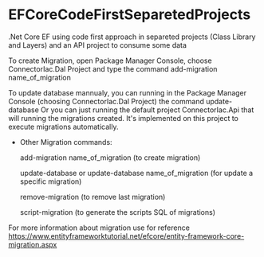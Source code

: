# EFCoreCodeFirstSeparetedProjects
.Net Core EF using code first approach in separeted projects (Class Library and Layers) and an API project to consume some data

To create Migration, open Package Manager Console, choose ConnectorIac.Dal Project and type the command add-migration name_of_migration

To update database mannualy, you can running in the Package Manager Console (choosing ConnectorIac.Dal Project) the command update-database
Or you can just running the default project ConnectorIac.Api that will running the migrations created. It's implemented on this project to execute migrations automatically.

- Other Migration commands:

  add-migration name_of_migration (to create migration)

  update-database or update-database name_of_migration (for update a specific migration)

  remove-migration (to remove last migration)

  script-migration (to generate the scripts SQL of migrations)

For more information about migration use for reference https://www.entityframeworktutorial.net/efcore/entity-framework-core-migration.aspx

